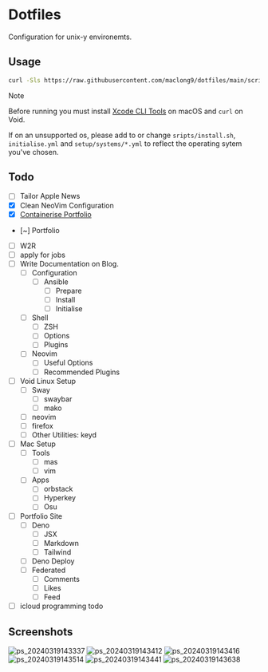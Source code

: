 # Dotfiles

Configuration for unix-y environemts.

## Usage

```sh
curl -Sls https://raw.githubusercontent.com/maclong9/dotfiles/main/scripts/install.sh | sh -s -- "initialise"
```

> [!NOTE] 
> Before running you must install [Xcode CLI Tools](https://stackoverflow.com/a/9329325) on macOS and `curl` on Void.
> 
> If on an unsupported os, please add to or change `sripts/install.sh`, `initialise.yml` and `setup/systems/*.yml` to reflect the operating sytem you've chosen.

## Todo

- [ ] Tailor Apple News
- [x] Clean NeoVim Configuration
- [x] [Containerise Portfolio](https://github.com/denoland/deno_docker?tab=readme-ov-file#as-a-dockerfile)
- [~] Portfolio
- [ ] W2R
- [ ] apply for jobs
- [ ] Write Documentation on Blog.
  - [ ] Configuration
    - [ ] Ansible
      - [ ] Prepare
      - [ ] Install
      - [ ] Initialise
  - [ ] Shell
    - [ ] ZSH
    - [ ] Options
    - [ ] Plugins
  - [ ] Neovim
    - [ ] Useful Options
    - [ ] Recommended Plugins
- [ ] Void Linux Setup
  - [ ] Sway
    - [ ] swaybar
    - [ ] mako
  - [ ] neovim
  - [ ] firefox
  - [ ] Other Utilities: keyd
- [ ] Mac Setup
  - [ ] Tools
    - [ ] mas
    - [ ] vim
  - [ ] Apps
    - [ ] orbstack
    - [ ] Hyperkey
    - [ ] Osu
- [ ] Portfolio Site
    - [ ] Deno
        - [ ] JSX
        - [ ] Markdown
        - [ ] Tailwind
    - [ ] Deno Deploy
    - [ ] Federated
        - [ ] Comments
        - [ ] Likes
        - [ ] Feed
- [ ] icloud programming todo

## Screenshots

![ps_20240319143337](https://github.com/maclong9/dotfiles/assets/115668288/bfdc88fc-9049-481c-8e25-7fc35a282091)
![ps_20240319143412](https://github.com/maclong9/dotfiles/assets/115668288/a4e60672-55b9-4076-9adc-77a139f69240)
![ps_20240319143416](https://github.com/maclong9/dotfiles/assets/115668288/58b825c9-a998-4340-8e26-3d4d7dce775f)
![ps_20240319143514](https://github.com/maclong9/dotfiles/assets/115668288/521f1d66-b296-4602-af42-c6d6cfa34eb3)
![ps_20240319143441](https://github.com/maclong9/dotfiles/assets/115668288/5d93c48f-3d51-4b58-98fe-300f37ffdb71)
![ps_20240319143638](https://github.com/maclong9/dotfiles/assets/115668288/f3295584-1391-4671-8e31-beda13d7bbdf)
